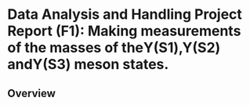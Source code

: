 # Data Analysis and Handling Project Report (F1): Making measurements of the masses of theΥ(S1),Υ(S2) andΥ(S3) meson states.

## Overview 

